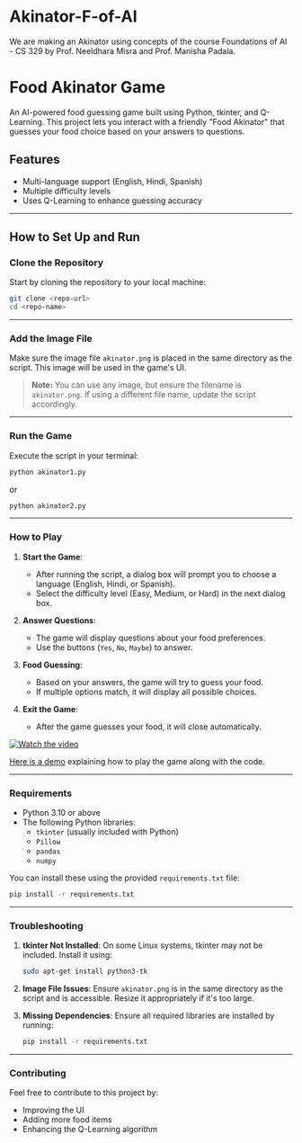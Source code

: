 # Akinator-F-of-AI
We are making an Akinator using concepts of the course Foundations of AI - CS 329 by Prof. Neeldhara Misra and Prof. Manisha Padala.  
  
  
# Food Akinator Game

An AI-powered food guessing game built using Python, tkinter, and Q-Learning. This project lets you interact with a friendly "Food Akinator" that guesses your food choice based on your answers to questions.

## Features
- Multi-language support (English, Hindi, Spanish)
- Multiple difficulty levels
- Uses Q-Learning to enhance guessing accuracy

---

## How to Set Up and Run

### Clone the Repository
Start by cloning the repository to your local machine:
```bash
git clone <repo-url>
cd <repo-name>
```
---

### Add the Image File
Make sure the image file `akinator.png` is placed in the same directory as the script. This image will be used in the game's UI.

> **Note:** You can use any image, but ensure the filename is `akinator.png`. If using a different file name, update the script accordingly.

---

### Run the Game

Execute the script in your terminal:
```bash
python akinator1.py
```
or
```bash
python akinator2.py
```

---

### How to Play

1. **Start the Game**:
   - After running the script, a dialog box will prompt you to choose a language (English, Hindi, or Spanish).
   - Select the difficulty level (Easy, Medium, or Hard) in the next dialog box.

2. **Answer Questions**:
   - The game will display questions about your food preferences.
   - Use the buttons (`Yes`, `No`, `Maybe`) to answer.

3. **Food Guessing**:
   - Based on your answers, the game will try to guess your food.
   - If multiple options match, it will display all possible choices.

4. **Exit the Game**:
   - After the game guesses your food, it will close automatically.

[![Watch the video](https://img.youtube.com/vi/IaFwTgGgBuc/hqdefault.jpg)](https://youtu.be/IaFwTgGgBuc)

[Here is a demo](https://youtu.be/IaFwTgGgBuc) explaining how to play the game along with the code.


---

### Requirements

- Python 3.10 or above
- The following Python libraries:
  - `tkinter` (usually included with Python)
  - `Pillow`
  - `pandas`
  - `numpy`

You can install these using the provided `requirements.txt` file:
```bash
pip install -r requirements.txt
```

---

### Troubleshooting

1. **tkinter Not Installed**:
   On some Linux systems, tkinter may not be included. Install it using:
   ```bash
   sudo apt-get install python3-tk
   ```

2. **Image File Issues**:
   Ensure `akinator.png` is in the same directory as the script and is accessible. Resize it appropriately if it's too large.

3. **Missing Dependencies**:
   Ensure all required libraries are installed by running:
   ```bash
   pip install -r requirements.txt
   ```

---

### Contributing

Feel free to contribute to this project by:
- Improving the UI
- Adding more food items
- Enhancing the Q-Learning algorithm



